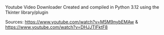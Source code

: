 Youtube Video Downloader
Created and compiled in Python 3.12 using the Tkinter library/plugin

Sources:
https://www.youtube.com/watch?v=M5M9nybEMAw &amp; 
https://www.youtube.com/watch?v=DHJJTlFktF8
